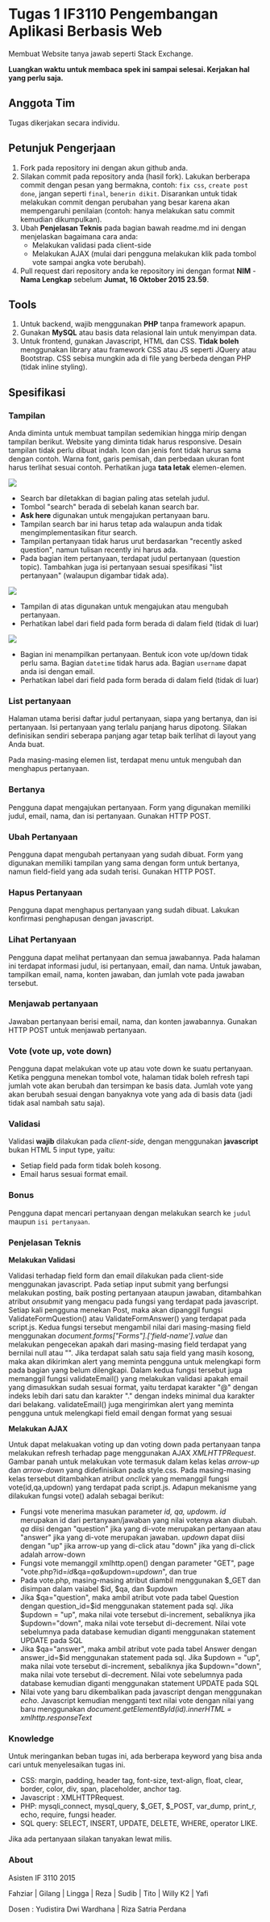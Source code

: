 # Tugas 1 IF3110 Pengembangan Aplikasi Berbasis Web

Membuat Website tanya jawab seperti Stack Exchange.

**Luangkan waktu untuk membaca spek ini sampai selesai. Kerjakan hal yang perlu saja.**

## Anggota Tim

Tugas dikerjakan secara individu.

## Petunjuk Pengerjaan

1. Fork pada repository ini dengan akun github anda.
2. Silakan commit pada repository anda (hasil fork). Lakukan berberapa commit dengan pesan yang bermakna, contoh: `fix css`, `create post done`, jangan seperti `final`, `benerin dikit`. Disarankan untuk tidak melakukan commit dengan perubahan yang besar karena akan mempengaruhi penilaian (contoh: hanya melakukan satu commit kemudian dikumpulkan). 
3. Ubah **Penjelasan Teknis** pada bagian bawah readme.md ini dengan menjelaskan bagaimana cara anda:
   - Melakukan validasi pada client-side
   - Melakukan AJAX (mulai dari pengguna melakukan klik pada tombol vote sampai angka vote berubah).
4. Pull request dari repository anda ke repository ini dengan format **NIM** - **Nama Lengkap** sebelum **Jumat, 16 Oktober 2015 23.59**.

## Tools

1. Untuk backend, wajib menggunakan **PHP** tanpa framework apapun.
2. Gunakan **MySQL** atau basis data relasional lain untuk menyimpan data.
3. Untuk frontend, gunakan Javascript, HTML dan CSS. **Tidak boleh** menggunakan library atau framework CSS atau JS seperti JQuery atau Bootstrap. CSS sebisa mungkin ada di file yang berbeda dengan PHP (tidak inline styling).

## Spesifikasi

### Tampilan

Anda diminta untuk membuat tampilan sedemikian hingga mirip dengan tampilan berikut. Website yang diminta tidak harus responsive. Desain tampilan tidak perlu dibuat indah. Icon dan jenis font tidak harus sama dengan contoh. Warna font, garis pemisah, dan perbedaan ukuran font harus terlihat sesuai contoh. Perhatikan juga **tata letak** elemen-elemen.

![](mocks/list.jpg)
- Search bar diletakkan di bagian paling atas setelah judul.
- Tombol "search" berada di sebelah kanan search bar.
- **Ask here** digunakan untuk mengajukan pertanyaan baru.
- Tampilan search bar ini harus tetap ada walaupun anda tidak mengimplementasikan fitur search.
- Tampilan pertanyaan tidak harus urut berdasarkan "recently asked question", namun tulisan recently ini harus ada.
- Pada bagian item pertanyaan, terdapat judul pertanyaan (question topic). Tambahkan juga isi pertanyaan sesuai spesifikasi "list pertanyaan" (walaupun digambar tidak ada).

![](mocks/create.jpg)
- Tampilan di atas digunakan untuk mengajukan atau mengubah pertanyaan.
- Perhatikan label dari field pada form berada di dalam field (tidak di luar)

![](mocks/detail.jpg)
- Bagian ini menampilkan pertanyaan. Bentuk icon vote up/down tidak perlu sama. Bagian `datetime` tidak harus ada. Bagian `username` dapat anda isi dengan email.
- Perhatikan label dari field pada form berada di dalam field (tidak di luar)

### List pertanyaan

Halaman utama berisi daftar judul pertanyaan, siapa yang bertanya, dan isi pertanyaan. Isi pertanyaan yang terlalu panjang harus dipotong. Silakan definisikan sendiri seberapa panjang agar tetap baik terlihat di layout yang Anda buat.

Pada masing-masing elemen list, terdapat menu untuk mengubah dan menghapus pertanyaan.

### Bertanya

Pengguna dapat mengajukan pertanyaan. Form yang digunakan memiliki judul, email, nama, dan isi pertanyaan. Gunakan HTTP POST.

### Ubah Pertanyaan

Pengguna dapat mengubah pertanyaan yang sudah dibuat. Form yang digunakan memiliki tampilan yang sama dengan form untuk bertanya, namun field-field yang ada sudah terisi. Gunakan HTTP POST.

### Hapus Pertanyaan

Pengguna dapat menghapus pertanyaan yang sudah dibuat. Lakukan konfirmasi penghapusan dengan javascript.

### Lihat Pertanyaan

Pengguna dapat melihat pertanyaan dan semua jawabannya. Pada halaman ini terdapat informasi judul, isi pertanyaan, email, dan nama. Untuk jawaban, tampilkan email, nama, konten jawaban, dan jumlah vote pada jawaban tersebut.

### Menjawab pertanyaan

Jawaban pertanyaan berisi email, nama, dan konten jawabannya. Gunakan HTTP POST untuk menjawab pertanyaan.


### Vote (vote up, vote down)

Pengguna dapat melakukan vote up atau vote down ke suatu pertanyaan. Ketika pengguna menekan tombol vote, halaman tidak boleh refresh tapi jumlah vote akan berubah dan tersimpan ke basis data. Jumlah vote yang akan berubah sesuai dengan banyaknya vote yang ada di basis data (jadi tidak asal nambah satu saja). 


### Validasi

Validasi **wajib** dilakukan pada *client-side*, dengan menggunakan **javascript** bukan HTML 5 input type, yaitu:
- Setiap field pada form tidak boleh kosong.
- Email harus sesuai format email.

### Bonus

Pengguna dapat mencari pertanyaan dengan melakukan search ke `judul` maupun `isi pertanyaan`.

### Penjelasan Teknis

**Melakukan Validasi**

Validasi terhadap field form dan email dilakukan pada client-side menggunakan javascript. Pada setiap input submit yang berfungsi melakukan posting, baik posting pertanyaan ataupun jawaban, ditambahkan atribut *onsubmit* yang mengacu pada fungsi yang terdapat pada javascript. Setiap kali pengguna menekan Post, maka akan dipanggil fungsi ValidateFormQuestion() atau ValidateFormAnswer() yang terdapat pada script.js. Kedua fungsi tersebut mengambil nilai dari masing-masing field menggunakan *document.forms["Forms"].['field-name'].value* dan melakukan pengecekan apakah dari masing-masing field terdapat yang bernilai null atau "". Jika terdapat salah satu saja field yang masih kosong, maka akan dikirimkan alert yang meminta pengguna untuk melengkapi form pada bagian yang belum dilengkapi. Dalam kedua fungsi tersebut juga memanggil fungsi validateEmail() yang melakukan validasi apakah email yang dimasukkan sudah sesuai format, yaitu terdapat karakter "@" dengan indeks lebih dari satu dan karakter "." dengan indeks minimal dua karakter dari belakang. validateEmail() juga mengirimkan alert yang meminta pengguna untuk melengkapi field email dengan format yang sesuai

**Melakukan AJAX**

Untuk dapat melakuakan voting up dan voting down pada pertanyaan tanpa melakukan refresh terhadap page menggunakan AJAX *XMLHTTPRequest*. Gambar panah untuk melakukan vote termasuk dalam kelas kelas *arrow-up* dan *arrow-down* yang didefinisikan pada style.css. Pada masing-masing kelas tersebut ditambahkan atribut *onclick* yang memanggil fungsi vote(id,qa,updown) yang terdapat pada script.js. Adapun mekanisme yang dilakukan fungsi vote() adalah sebagai berikut:
- Fungsi vote menerima masukan parameter *id, qa, updowm*. *id* merupakan id dari pertanyaan/jawaban yang nilai votenya akan diubah. *qa* diisi dengan "question" jika yang di-vote merupakan pertanyaan atau "answer" jika yang di-vote merupakan jawaban. *updown* dapat diisi dengan "up" jika arrow-up yang di-click atau "down" jika yang di-click adalah arrow-down
- Fungsi vote memanggil xmlhttp.open() dengan parameter "GET", page "vote.php?id=*id*&qa=*qa*&updown=*updown*", dan true
- Pada vote.php, masing-masing atribut diambil menggunakan $_GET dan disimpan dalam vaiabel $id, $qa, dan $updown
- Jika $qa="question", maka ambil atribut vote pada tabel Question dengan question_id=$id menggunakan statement pada sql. Jika $updown = "up", maka nilai vote tersebut di-increment, sebaliknya jika $updown="down", maka nilai vote tersebut di-decrement. Nilai vote sebelumnya pada database kemudian diganti menggunakan statement UPDATE pada SQL
- Jika $qa="answer", maka ambil atribut vote pada tabel Answer dengan answer_id=$id menggunakan statement pada sql. Jika $updown = "up", maka nilai vote tersebut di-increment, sebaliknya jika $updown="down", maka nilai vote tersebut di-decrement. Nilai vote sebelumnya pada database kemudian diganti menggunakan statement UPDATE pada SQL
- Nilai vote yang baru dikembalikan pada javascript dengan menggunakan *echo*. Javascript kemudian mengganti text nilai vote dengan nilai yang baru menggunakan *document.getElementById(id).innerHTML = xmlhttp.responseText*


### Knowledge

Untuk meringankan beban tugas ini, ada berberapa keyword yang bisa anda cari untuk menyelesaikan tugas ini.
- CSS: margin, padding, header tag, font-size, text-align, float, clear, border, color, div, span, placeholder, anchor tag.
- Javascript : XMLHTTPRequest.
- PHP: mysqli_connect, mysql_query, $_GET, $_POST, var_dump, print_r, echo, require, fungsi header.
- SQL query: SELECT, INSERT, UPDATE, DELETE, WHERE, operator LIKE.

Jika ada pertanyaan silakan tanyakan lewat milis.

### About

Asisten IF 3110 2015

Fahziar | Gilang | Lingga | Reza | Sudib | Tito | Willy K2 | Yafi

Dosen : Yudistira Dwi Wardhana | Riza Satria Perdana
